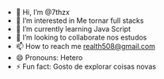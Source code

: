 - 👋 Hi, I’m @7thzx
- 👀 I’m interested in Me tornar full stacks
- 🌱 I’m currently learning Java Script
- 💞️ I’m looking to collaborate nos estudos
- 📫 How to reach me realth508@gmail.com
- 😄 Pronouns: Hetero
- ⚡ Fun fact: Gosto de explorar coisas novas

<!---
7thzx/7thzx is a ✨ special ✨ repository because its `README.md` (this file) appears on your GitHub profile.
You can click the Preview link to take a look at your changes.
--->
